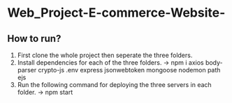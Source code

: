 # Web_Project-E-commerce-Website-

## How to run?
1. First clone the whole project then seperate the three folders. 
2. Install dependencies for each of the three folders.
-> npm i axios body-parser crypto-js .env express jsonwebtoken mongoose nodemon path ejs
3. Run the following command for deploying the three servers in each folder.
-> npm start
